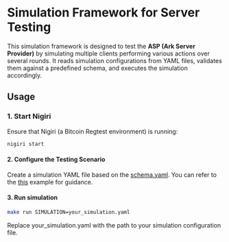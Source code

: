 # Simulation Framework for Server Testing

This simulation framework is designed to test the **ASP (Ark Server Provider)** by simulating multiple clients performing 
various actions over several rounds. It reads simulation configurations from YAML files, validates them against a predefined schema, 
and executes the simulation accordingly.

## Usage

### 1. Start Nigiri

Ensure that Nigiri (a Bitcoin Regtest environment) is running:

```sh
nigiri start
```

#### 2. Configure the Testing Scenario
Create a simulation YAML file based on the [schema.yaml](./schema.yaml). You can refer to the [this](./simulation1.yaml) example for guidance.

#### 3. Run simulation

```sh
make run SIMULATION=your_simulation.yaml
```

Replace your_simulation.yaml with the path to your simulation configuration file.